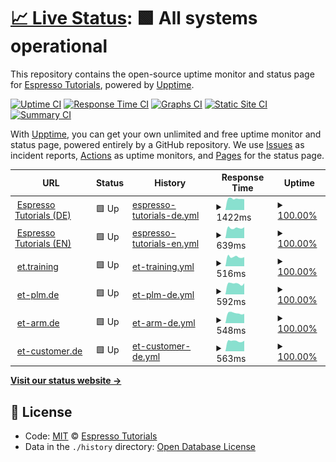 # [📈 Live Status](https://espressotutorials.github.io/et-status): <!--live status--> **🟩 All systems operational**

This repository contains the open-source uptime monitor and status page for [Espresso Tutorials](https://espresso-tutorials.de), powered by [Upptime](https://github.com/upptime/upptime).

[![Uptime CI](https://github.com/koj-co/upptime/workflows/Uptime%20CI/badge.svg)](https://github.com/koj-co/upptime/actions?query=workflow%3A%22Uptime+CI%22)
[![Response Time CI](https://github.com/koj-co/upptime/workflows/Response%20Time%20CI/badge.svg)](https://github.com/koj-co/upptime/actions?query=workflow%3A%22Response+Time+CI%22)
[![Graphs CI](https://github.com/koj-co/upptime/workflows/Graphs%20CI/badge.svg)](https://github.com/koj-co/upptime/actions?query=workflow%3A%22Graphs+CI%22)
[![Static Site CI](https://github.com/koj-co/upptime/workflows/Static%20Site%20CI/badge.svg)](https://github.com/koj-co/upptime/actions?query=workflow%3A%22Static+Site+CI%22)
[![Summary CI](https://github.com/koj-co/upptime/workflows/Summary%20CI/badge.svg)](https://github.com/koj-co/upptime/actions?query=workflow%3A%22Summary+CI%22)

With [Upptime](https://upptime.js.org), you can get your own unlimited and free uptime monitor and status page, powered entirely by a GitHub repository. We use [Issues](https://github.com/espressotutorials/et-status/issues) as incident reports, [Actions](https://github.com/espressotutorials/et-status/actions) as uptime monitors, and [Pages](https://espressotutorials.github.io/et-status) for the status page.

<!--start: status pages-->
<!-- This summary is generated by Upptime (https://github.com/upptime/upptime) -->
<!-- Do not edit this manually, your changes will be overwritten -->
<!-- prettier-ignore -->
| URL | Status | History | Response Time | Uptime |
| --- | ------ | ------- | ------------- | ------ |
| <img alt="" src="https://favicons.githubusercontent.com/www.espresso-tutorials.de" height="13"> [Espresso Tutorials (DE)](https://www.espresso-tutorials.de) | 🟩 Up | [espresso-tutorials-de.yml](https://github.com/espressotutorials/et-status/commits/HEAD/history/espresso-tutorials-de.yml) | <details><summary><img alt="Response time graph" src="./graphs/espresso-tutorials-de/response-time-week.png" height="20"> 1422ms</summary><br><a href="https://espressotutorials.github.io/et-status/history/espresso-tutorials-de"><img alt="Response time 1438" src="https://img.shields.io/endpoint?url=https%3A%2F%2Fraw.githubusercontent.com%2Fespressotutorials%2Fet-status%2FHEAD%2Fapi%2Fespresso-tutorials-de%2Fresponse-time.json"></a><br><a href="https://espressotutorials.github.io/et-status/history/espresso-tutorials-de"><img alt="24-hour response time 1361" src="https://img.shields.io/endpoint?url=https%3A%2F%2Fraw.githubusercontent.com%2Fespressotutorials%2Fet-status%2FHEAD%2Fapi%2Fespresso-tutorials-de%2Fresponse-time-day.json"></a><br><a href="https://espressotutorials.github.io/et-status/history/espresso-tutorials-de"><img alt="7-day response time 1422" src="https://img.shields.io/endpoint?url=https%3A%2F%2Fraw.githubusercontent.com%2Fespressotutorials%2Fet-status%2FHEAD%2Fapi%2Fespresso-tutorials-de%2Fresponse-time-week.json"></a><br><a href="https://espressotutorials.github.io/et-status/history/espresso-tutorials-de"><img alt="30-day response time 1531" src="https://img.shields.io/endpoint?url=https%3A%2F%2Fraw.githubusercontent.com%2Fespressotutorials%2Fet-status%2FHEAD%2Fapi%2Fespresso-tutorials-de%2Fresponse-time-month.json"></a><br><a href="https://espressotutorials.github.io/et-status/history/espresso-tutorials-de"><img alt="1-year response time 1438" src="https://img.shields.io/endpoint?url=https%3A%2F%2Fraw.githubusercontent.com%2Fespressotutorials%2Fet-status%2FHEAD%2Fapi%2Fespresso-tutorials-de%2Fresponse-time-year.json"></a></details> | <details><summary><a href="https://espressotutorials.github.io/et-status/history/espresso-tutorials-de">100.00%</a></summary><a href="https://espressotutorials.github.io/et-status/history/espresso-tutorials-de"><img alt="All-time uptime 100.00%" src="https://img.shields.io/endpoint?url=https%3A%2F%2Fraw.githubusercontent.com%2Fespressotutorials%2Fet-status%2FHEAD%2Fapi%2Fespresso-tutorials-de%2Fuptime.json"></a><br><a href="https://espressotutorials.github.io/et-status/history/espresso-tutorials-de"><img alt="24-hour uptime 100.00%" src="https://img.shields.io/endpoint?url=https%3A%2F%2Fraw.githubusercontent.com%2Fespressotutorials%2Fet-status%2FHEAD%2Fapi%2Fespresso-tutorials-de%2Fuptime-day.json"></a><br><a href="https://espressotutorials.github.io/et-status/history/espresso-tutorials-de"><img alt="7-day uptime 100.00%" src="https://img.shields.io/endpoint?url=https%3A%2F%2Fraw.githubusercontent.com%2Fespressotutorials%2Fet-status%2FHEAD%2Fapi%2Fespresso-tutorials-de%2Fuptime-week.json"></a><br><a href="https://espressotutorials.github.io/et-status/history/espresso-tutorials-de"><img alt="30-day uptime 100.00%" src="https://img.shields.io/endpoint?url=https%3A%2F%2Fraw.githubusercontent.com%2Fespressotutorials%2Fet-status%2FHEAD%2Fapi%2Fespresso-tutorials-de%2Fuptime-month.json"></a><br><a href="https://espressotutorials.github.io/et-status/history/espresso-tutorials-de"><img alt="1-year uptime 100.00%" src="https://img.shields.io/endpoint?url=https%3A%2F%2Fraw.githubusercontent.com%2Fespressotutorials%2Fet-status%2FHEAD%2Fapi%2Fespresso-tutorials-de%2Fuptime-year.json"></a></details>
| <img alt="" src="https://favicons.githubusercontent.com/www.espresso-tutorials.com" height="13"> [Espresso Tutorials (EN)](https://www.espresso-tutorials.com) | 🟩 Up | [espresso-tutorials-en.yml](https://github.com/espressotutorials/et-status/commits/HEAD/history/espresso-tutorials-en.yml) | <details><summary><img alt="Response time graph" src="./graphs/espresso-tutorials-en/response-time-week.png" height="20"> 639ms</summary><br><a href="https://espressotutorials.github.io/et-status/history/espresso-tutorials-en"><img alt="Response time 771" src="https://img.shields.io/endpoint?url=https%3A%2F%2Fraw.githubusercontent.com%2Fespressotutorials%2Fet-status%2FHEAD%2Fapi%2Fespresso-tutorials-en%2Fresponse-time.json"></a><br><a href="https://espressotutorials.github.io/et-status/history/espresso-tutorials-en"><img alt="24-hour response time 682" src="https://img.shields.io/endpoint?url=https%3A%2F%2Fraw.githubusercontent.com%2Fespressotutorials%2Fet-status%2FHEAD%2Fapi%2Fespresso-tutorials-en%2Fresponse-time-day.json"></a><br><a href="https://espressotutorials.github.io/et-status/history/espresso-tutorials-en"><img alt="7-day response time 639" src="https://img.shields.io/endpoint?url=https%3A%2F%2Fraw.githubusercontent.com%2Fespressotutorials%2Fet-status%2FHEAD%2Fapi%2Fespresso-tutorials-en%2Fresponse-time-week.json"></a><br><a href="https://espressotutorials.github.io/et-status/history/espresso-tutorials-en"><img alt="30-day response time 761" src="https://img.shields.io/endpoint?url=https%3A%2F%2Fraw.githubusercontent.com%2Fespressotutorials%2Fet-status%2FHEAD%2Fapi%2Fespresso-tutorials-en%2Fresponse-time-month.json"></a><br><a href="https://espressotutorials.github.io/et-status/history/espresso-tutorials-en"><img alt="1-year response time 771" src="https://img.shields.io/endpoint?url=https%3A%2F%2Fraw.githubusercontent.com%2Fespressotutorials%2Fet-status%2FHEAD%2Fapi%2Fespresso-tutorials-en%2Fresponse-time-year.json"></a></details> | <details><summary><a href="https://espressotutorials.github.io/et-status/history/espresso-tutorials-en">100.00%</a></summary><a href="https://espressotutorials.github.io/et-status/history/espresso-tutorials-en"><img alt="All-time uptime 100.00%" src="https://img.shields.io/endpoint?url=https%3A%2F%2Fraw.githubusercontent.com%2Fespressotutorials%2Fet-status%2FHEAD%2Fapi%2Fespresso-tutorials-en%2Fuptime.json"></a><br><a href="https://espressotutorials.github.io/et-status/history/espresso-tutorials-en"><img alt="24-hour uptime 100.00%" src="https://img.shields.io/endpoint?url=https%3A%2F%2Fraw.githubusercontent.com%2Fespressotutorials%2Fet-status%2FHEAD%2Fapi%2Fespresso-tutorials-en%2Fuptime-day.json"></a><br><a href="https://espressotutorials.github.io/et-status/history/espresso-tutorials-en"><img alt="7-day uptime 100.00%" src="https://img.shields.io/endpoint?url=https%3A%2F%2Fraw.githubusercontent.com%2Fespressotutorials%2Fet-status%2FHEAD%2Fapi%2Fespresso-tutorials-en%2Fuptime-week.json"></a><br><a href="https://espressotutorials.github.io/et-status/history/espresso-tutorials-en"><img alt="30-day uptime 100.00%" src="https://img.shields.io/endpoint?url=https%3A%2F%2Fraw.githubusercontent.com%2Fespressotutorials%2Fet-status%2FHEAD%2Fapi%2Fespresso-tutorials-en%2Fuptime-month.json"></a><br><a href="https://espressotutorials.github.io/et-status/history/espresso-tutorials-en"><img alt="1-year uptime 100.00%" src="https://img.shields.io/endpoint?url=https%3A%2F%2Fraw.githubusercontent.com%2Fespressotutorials%2Fet-status%2FHEAD%2Fapi%2Fespresso-tutorials-en%2Fuptime-year.json"></a></details>
| <img alt="" src="https://favicons.githubusercontent.com/et.training" height="13"> [et.training](https://et.training) | 🟩 Up | [et-training.yml](https://github.com/espressotutorials/et-status/commits/HEAD/history/et-training.yml) | <details><summary><img alt="Response time graph" src="./graphs/et-training/response-time-week.png" height="20"> 516ms</summary><br><a href="https://espressotutorials.github.io/et-status/history/et-training"><img alt="Response time 518" src="https://img.shields.io/endpoint?url=https%3A%2F%2Fraw.githubusercontent.com%2Fespressotutorials%2Fet-status%2FHEAD%2Fapi%2Fet-training%2Fresponse-time.json"></a><br><a href="https://espressotutorials.github.io/et-status/history/et-training"><img alt="24-hour response time 502" src="https://img.shields.io/endpoint?url=https%3A%2F%2Fraw.githubusercontent.com%2Fespressotutorials%2Fet-status%2FHEAD%2Fapi%2Fet-training%2Fresponse-time-day.json"></a><br><a href="https://espressotutorials.github.io/et-status/history/et-training"><img alt="7-day response time 516" src="https://img.shields.io/endpoint?url=https%3A%2F%2Fraw.githubusercontent.com%2Fespressotutorials%2Fet-status%2FHEAD%2Fapi%2Fet-training%2Fresponse-time-week.json"></a><br><a href="https://espressotutorials.github.io/et-status/history/et-training"><img alt="30-day response time 519" src="https://img.shields.io/endpoint?url=https%3A%2F%2Fraw.githubusercontent.com%2Fespressotutorials%2Fet-status%2FHEAD%2Fapi%2Fet-training%2Fresponse-time-month.json"></a><br><a href="https://espressotutorials.github.io/et-status/history/et-training"><img alt="1-year response time 518" src="https://img.shields.io/endpoint?url=https%3A%2F%2Fraw.githubusercontent.com%2Fespressotutorials%2Fet-status%2FHEAD%2Fapi%2Fet-training%2Fresponse-time-year.json"></a></details> | <details><summary><a href="https://espressotutorials.github.io/et-status/history/et-training">100.00%</a></summary><a href="https://espressotutorials.github.io/et-status/history/et-training"><img alt="All-time uptime 100.00%" src="https://img.shields.io/endpoint?url=https%3A%2F%2Fraw.githubusercontent.com%2Fespressotutorials%2Fet-status%2FHEAD%2Fapi%2Fet-training%2Fuptime.json"></a><br><a href="https://espressotutorials.github.io/et-status/history/et-training"><img alt="24-hour uptime 100.00%" src="https://img.shields.io/endpoint?url=https%3A%2F%2Fraw.githubusercontent.com%2Fespressotutorials%2Fet-status%2FHEAD%2Fapi%2Fet-training%2Fuptime-day.json"></a><br><a href="https://espressotutorials.github.io/et-status/history/et-training"><img alt="7-day uptime 100.00%" src="https://img.shields.io/endpoint?url=https%3A%2F%2Fraw.githubusercontent.com%2Fespressotutorials%2Fet-status%2FHEAD%2Fapi%2Fet-training%2Fuptime-week.json"></a><br><a href="https://espressotutorials.github.io/et-status/history/et-training"><img alt="30-day uptime 100.00%" src="https://img.shields.io/endpoint?url=https%3A%2F%2Fraw.githubusercontent.com%2Fespressotutorials%2Fet-status%2FHEAD%2Fapi%2Fet-training%2Fuptime-month.json"></a><br><a href="https://espressotutorials.github.io/et-status/history/et-training"><img alt="1-year uptime 100.00%" src="https://img.shields.io/endpoint?url=https%3A%2F%2Fraw.githubusercontent.com%2Fespressotutorials%2Fet-status%2FHEAD%2Fapi%2Fet-training%2Fuptime-year.json"></a></details>
| <img alt="" src="https://favicons.githubusercontent.com/et-plm.de" height="13"> [et-plm.de](https://et-plm.de) | 🟩 Up | [et-plm-de.yml](https://github.com/espressotutorials/et-status/commits/HEAD/history/et-plm-de.yml) | <details><summary><img alt="Response time graph" src="./graphs/et-plm-de/response-time-week.png" height="20"> 592ms</summary><br><a href="https://espressotutorials.github.io/et-status/history/et-plm-de"><img alt="Response time 652" src="https://img.shields.io/endpoint?url=https%3A%2F%2Fraw.githubusercontent.com%2Fespressotutorials%2Fet-status%2FHEAD%2Fapi%2Fet-plm-de%2Fresponse-time.json"></a><br><a href="https://espressotutorials.github.io/et-status/history/et-plm-de"><img alt="24-hour response time 607" src="https://img.shields.io/endpoint?url=https%3A%2F%2Fraw.githubusercontent.com%2Fespressotutorials%2Fet-status%2FHEAD%2Fapi%2Fet-plm-de%2Fresponse-time-day.json"></a><br><a href="https://espressotutorials.github.io/et-status/history/et-plm-de"><img alt="7-day response time 592" src="https://img.shields.io/endpoint?url=https%3A%2F%2Fraw.githubusercontent.com%2Fespressotutorials%2Fet-status%2FHEAD%2Fapi%2Fet-plm-de%2Fresponse-time-week.json"></a><br><a href="https://espressotutorials.github.io/et-status/history/et-plm-de"><img alt="30-day response time 622" src="https://img.shields.io/endpoint?url=https%3A%2F%2Fraw.githubusercontent.com%2Fespressotutorials%2Fet-status%2FHEAD%2Fapi%2Fet-plm-de%2Fresponse-time-month.json"></a><br><a href="https://espressotutorials.github.io/et-status/history/et-plm-de"><img alt="1-year response time 652" src="https://img.shields.io/endpoint?url=https%3A%2F%2Fraw.githubusercontent.com%2Fespressotutorials%2Fet-status%2FHEAD%2Fapi%2Fet-plm-de%2Fresponse-time-year.json"></a></details> | <details><summary><a href="https://espressotutorials.github.io/et-status/history/et-plm-de">100.00%</a></summary><a href="https://espressotutorials.github.io/et-status/history/et-plm-de"><img alt="All-time uptime 100.00%" src="https://img.shields.io/endpoint?url=https%3A%2F%2Fraw.githubusercontent.com%2Fespressotutorials%2Fet-status%2FHEAD%2Fapi%2Fet-plm-de%2Fuptime.json"></a><br><a href="https://espressotutorials.github.io/et-status/history/et-plm-de"><img alt="24-hour uptime 100.00%" src="https://img.shields.io/endpoint?url=https%3A%2F%2Fraw.githubusercontent.com%2Fespressotutorials%2Fet-status%2FHEAD%2Fapi%2Fet-plm-de%2Fuptime-day.json"></a><br><a href="https://espressotutorials.github.io/et-status/history/et-plm-de"><img alt="7-day uptime 100.00%" src="https://img.shields.io/endpoint?url=https%3A%2F%2Fraw.githubusercontent.com%2Fespressotutorials%2Fet-status%2FHEAD%2Fapi%2Fet-plm-de%2Fuptime-week.json"></a><br><a href="https://espressotutorials.github.io/et-status/history/et-plm-de"><img alt="30-day uptime 100.00%" src="https://img.shields.io/endpoint?url=https%3A%2F%2Fraw.githubusercontent.com%2Fespressotutorials%2Fet-status%2FHEAD%2Fapi%2Fet-plm-de%2Fuptime-month.json"></a><br><a href="https://espressotutorials.github.io/et-status/history/et-plm-de"><img alt="1-year uptime 100.00%" src="https://img.shields.io/endpoint?url=https%3A%2F%2Fraw.githubusercontent.com%2Fespressotutorials%2Fet-status%2FHEAD%2Fapi%2Fet-plm-de%2Fuptime-year.json"></a></details>
| <img alt="" src="https://favicons.githubusercontent.com/et-arm.de" height="13"> [et-arm.de](https://et-arm.de) | 🟩 Up | [et-arm-de.yml](https://github.com/espressotutorials/et-status/commits/HEAD/history/et-arm-de.yml) | <details><summary><img alt="Response time graph" src="./graphs/et-arm-de/response-time-week.png" height="20"> 548ms</summary><br><a href="https://espressotutorials.github.io/et-status/history/et-arm-de"><img alt="Response time 578" src="https://img.shields.io/endpoint?url=https%3A%2F%2Fraw.githubusercontent.com%2Fespressotutorials%2Fet-status%2FHEAD%2Fapi%2Fet-arm-de%2Fresponse-time.json"></a><br><a href="https://espressotutorials.github.io/et-status/history/et-arm-de"><img alt="24-hour response time 511" src="https://img.shields.io/endpoint?url=https%3A%2F%2Fraw.githubusercontent.com%2Fespressotutorials%2Fet-status%2FHEAD%2Fapi%2Fet-arm-de%2Fresponse-time-day.json"></a><br><a href="https://espressotutorials.github.io/et-status/history/et-arm-de"><img alt="7-day response time 548" src="https://img.shields.io/endpoint?url=https%3A%2F%2Fraw.githubusercontent.com%2Fespressotutorials%2Fet-status%2FHEAD%2Fapi%2Fet-arm-de%2Fresponse-time-week.json"></a><br><a href="https://espressotutorials.github.io/et-status/history/et-arm-de"><img alt="30-day response time 564" src="https://img.shields.io/endpoint?url=https%3A%2F%2Fraw.githubusercontent.com%2Fespressotutorials%2Fet-status%2FHEAD%2Fapi%2Fet-arm-de%2Fresponse-time-month.json"></a><br><a href="https://espressotutorials.github.io/et-status/history/et-arm-de"><img alt="1-year response time 578" src="https://img.shields.io/endpoint?url=https%3A%2F%2Fraw.githubusercontent.com%2Fespressotutorials%2Fet-status%2FHEAD%2Fapi%2Fet-arm-de%2Fresponse-time-year.json"></a></details> | <details><summary><a href="https://espressotutorials.github.io/et-status/history/et-arm-de">100.00%</a></summary><a href="https://espressotutorials.github.io/et-status/history/et-arm-de"><img alt="All-time uptime 100.00%" src="https://img.shields.io/endpoint?url=https%3A%2F%2Fraw.githubusercontent.com%2Fespressotutorials%2Fet-status%2FHEAD%2Fapi%2Fet-arm-de%2Fuptime.json"></a><br><a href="https://espressotutorials.github.io/et-status/history/et-arm-de"><img alt="24-hour uptime 100.00%" src="https://img.shields.io/endpoint?url=https%3A%2F%2Fraw.githubusercontent.com%2Fespressotutorials%2Fet-status%2FHEAD%2Fapi%2Fet-arm-de%2Fuptime-day.json"></a><br><a href="https://espressotutorials.github.io/et-status/history/et-arm-de"><img alt="7-day uptime 100.00%" src="https://img.shields.io/endpoint?url=https%3A%2F%2Fraw.githubusercontent.com%2Fespressotutorials%2Fet-status%2FHEAD%2Fapi%2Fet-arm-de%2Fuptime-week.json"></a><br><a href="https://espressotutorials.github.io/et-status/history/et-arm-de"><img alt="30-day uptime 100.00%" src="https://img.shields.io/endpoint?url=https%3A%2F%2Fraw.githubusercontent.com%2Fespressotutorials%2Fet-status%2FHEAD%2Fapi%2Fet-arm-de%2Fuptime-month.json"></a><br><a href="https://espressotutorials.github.io/et-status/history/et-arm-de"><img alt="1-year uptime 100.00%" src="https://img.shields.io/endpoint?url=https%3A%2F%2Fraw.githubusercontent.com%2Fespressotutorials%2Fet-status%2FHEAD%2Fapi%2Fet-arm-de%2Fuptime-year.json"></a></details>
| <img alt="" src="https://favicons.githubusercontent.com/et-customer.de" height="13"> [et-customer.de](https://et-customer.de) | 🟩 Up | [et-customer-de.yml](https://github.com/espressotutorials/et-status/commits/HEAD/history/et-customer-de.yml) | <details><summary><img alt="Response time graph" src="./graphs/et-customer-de/response-time-week.png" height="20"> 563ms</summary><br><a href="https://espressotutorials.github.io/et-status/history/et-customer-de"><img alt="Response time 599" src="https://img.shields.io/endpoint?url=https%3A%2F%2Fraw.githubusercontent.com%2Fespressotutorials%2Fet-status%2FHEAD%2Fapi%2Fet-customer-de%2Fresponse-time.json"></a><br><a href="https://espressotutorials.github.io/et-status/history/et-customer-de"><img alt="24-hour response time 578" src="https://img.shields.io/endpoint?url=https%3A%2F%2Fraw.githubusercontent.com%2Fespressotutorials%2Fet-status%2FHEAD%2Fapi%2Fet-customer-de%2Fresponse-time-day.json"></a><br><a href="https://espressotutorials.github.io/et-status/history/et-customer-de"><img alt="7-day response time 563" src="https://img.shields.io/endpoint?url=https%3A%2F%2Fraw.githubusercontent.com%2Fespressotutorials%2Fet-status%2FHEAD%2Fapi%2Fet-customer-de%2Fresponse-time-week.json"></a><br><a href="https://espressotutorials.github.io/et-status/history/et-customer-de"><img alt="30-day response time 581" src="https://img.shields.io/endpoint?url=https%3A%2F%2Fraw.githubusercontent.com%2Fespressotutorials%2Fet-status%2FHEAD%2Fapi%2Fet-customer-de%2Fresponse-time-month.json"></a><br><a href="https://espressotutorials.github.io/et-status/history/et-customer-de"><img alt="1-year response time 599" src="https://img.shields.io/endpoint?url=https%3A%2F%2Fraw.githubusercontent.com%2Fespressotutorials%2Fet-status%2FHEAD%2Fapi%2Fet-customer-de%2Fresponse-time-year.json"></a></details> | <details><summary><a href="https://espressotutorials.github.io/et-status/history/et-customer-de">100.00%</a></summary><a href="https://espressotutorials.github.io/et-status/history/et-customer-de"><img alt="All-time uptime 100.00%" src="https://img.shields.io/endpoint?url=https%3A%2F%2Fraw.githubusercontent.com%2Fespressotutorials%2Fet-status%2FHEAD%2Fapi%2Fet-customer-de%2Fuptime.json"></a><br><a href="https://espressotutorials.github.io/et-status/history/et-customer-de"><img alt="24-hour uptime 100.00%" src="https://img.shields.io/endpoint?url=https%3A%2F%2Fraw.githubusercontent.com%2Fespressotutorials%2Fet-status%2FHEAD%2Fapi%2Fet-customer-de%2Fuptime-day.json"></a><br><a href="https://espressotutorials.github.io/et-status/history/et-customer-de"><img alt="7-day uptime 100.00%" src="https://img.shields.io/endpoint?url=https%3A%2F%2Fraw.githubusercontent.com%2Fespressotutorials%2Fet-status%2FHEAD%2Fapi%2Fet-customer-de%2Fuptime-week.json"></a><br><a href="https://espressotutorials.github.io/et-status/history/et-customer-de"><img alt="30-day uptime 100.00%" src="https://img.shields.io/endpoint?url=https%3A%2F%2Fraw.githubusercontent.com%2Fespressotutorials%2Fet-status%2FHEAD%2Fapi%2Fet-customer-de%2Fuptime-month.json"></a><br><a href="https://espressotutorials.github.io/et-status/history/et-customer-de"><img alt="1-year uptime 100.00%" src="https://img.shields.io/endpoint?url=https%3A%2F%2Fraw.githubusercontent.com%2Fespressotutorials%2Fet-status%2FHEAD%2Fapi%2Fet-customer-de%2Fuptime-year.json"></a></details>

<!--end: status pages-->

[**Visit our status website →**](https://espressotutorials.github.io/et-status)

## 📄 License

- Code: [MIT](./LICENSE) © [Espresso Tutorials](https://espresso-tutorials.de)
- Data in the `./history` directory: [Open Database License](https://opendatacommons.org/licenses/odbl/1-0/)
